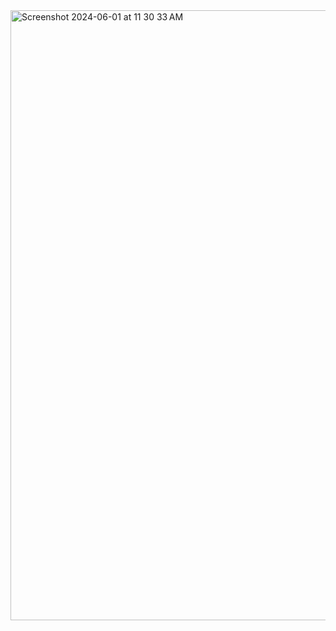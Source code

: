 <img width="976" alt="Screenshot 2024-06-01 at 11 30 33 AM" src="https://github.com/RevadiSundaram/ICodeThis-Projects/assets/47391816/84f273b2-774d-4f15-811f-3b72b924ec17">
